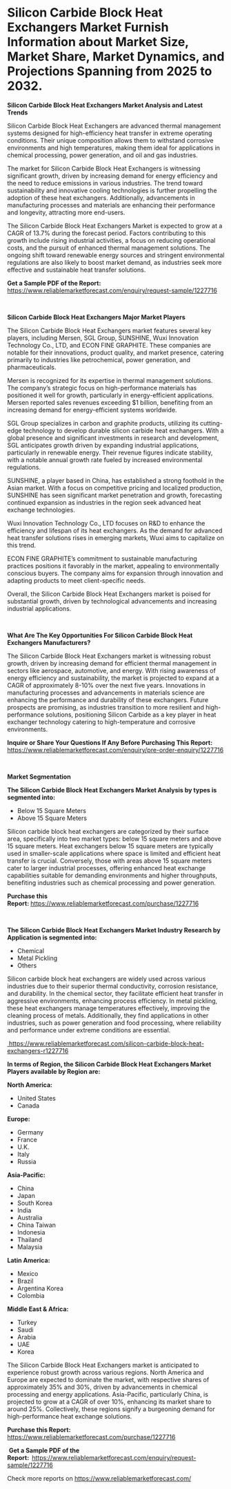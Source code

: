 <p><h1>Silicon Carbide Block Heat Exchangers Market Furnish Information about Market Size, Market Share, Market Dynamics, and Projections Spanning from 2025 to 2032.</h1></p><p><strong>Silicon Carbide Block Heat Exchangers Market Analysis and Latest Trends</strong></p>
<p><p>Silicon Carbide Block Heat Exchangers are advanced thermal management systems designed for high-efficiency heat transfer in extreme operating conditions. Their unique composition allows them to withstand corrosive environments and high temperatures, making them ideal for applications in chemical processing, power generation, and oil and gas industries. </p><p>The market for Silicon Carbide Block Heat Exchangers is witnessing significant growth, driven by increasing demand for energy efficiency and the need to reduce emissions in various industries. The trend toward sustainability and innovative cooling technologies is further propelling the adoption of these heat exchangers. Additionally, advancements in manufacturing processes and materials are enhancing their performance and longevity, attracting more end-users.</p><p>The Silicon Carbide Block Heat Exchangers Market is expected to grow at a CAGR of 13.7% during the forecast period. Factors contributing to this growth include rising industrial activities, a focus on reducing operational costs, and the pursuit of enhanced thermal management solutions. The ongoing shift toward renewable energy sources and stringent environmental regulations are also likely to boost market demand, as industries seek more effective and sustainable heat transfer solutions.</p></p>
<p><strong>Get a Sample PDF of the Report:&nbsp;</strong> <a href="https://www.reliablemarketforecast.com/enquiry/request-sample/1227716?utm_campaign=3081&utm_medium=2&utm_source=Github&utm_content=ia&utm_term=12042025&utm_id=silicon-carbide-block-heat-exchangers">https://www.reliablemarketforecast.com/enquiry/request-sample/1227716</a></p>
<p>&nbsp;</p>
<p><strong>Silicon Carbide Block Heat Exchangers Major Market Players</strong></p>
<p><p>The Silicon Carbide Block Heat Exchangers market features several key players, including Mersen, SGL Group, SUNSHINE, Wuxi Innovation Technology Co., LTD, and ECON FINE GRAPHITE. These companies are notable for their innovations, product quality, and market presence, catering primarily to industries like petrochemical, power generation, and pharmaceuticals.</p><p>Mersen is recognized for its expertise in thermal management solutions. The company’s strategic focus on high-performance materials has positioned it well for growth, particularly in energy-efficient applications. Mersen reported sales revenues exceeding $1 billion, benefiting from an increasing demand for energy-efficient systems worldwide.</p><p>SGL Group specializes in carbon and graphite products, utilizing its cutting-edge technology to develop durable silicon carbide heat exchangers. With a global presence and significant investments in research and development, SGL anticipates growth driven by expanding industrial applications, particularly in renewable energy. Their revenue figures indicate stability, with a notable annual growth rate fueled by increased environmental regulations.</p><p>SUNSHINE, a player based in China, has established a strong foothold in the Asian market. With a focus on competitive pricing and localized production, SUNSHINE has seen significant market penetration and growth, forecasting continued expansion as industries in the region seek advanced heat exchange technologies.</p><p>Wuxi Innovation Technology Co., LTD focuses on R&D to enhance the efficiency and lifespan of its heat exchangers. As the demand for advanced heat transfer solutions rises in emerging markets, Wuxi aims to capitalize on this trend.</p><p>ECON FINE GRAPHITE’s commitment to sustainable manufacturing practices positions it favorably in the market, appealing to environmentally conscious buyers. The company aims for expansion through innovation and adapting products to meet client-specific needs.</p><p>Overall, the Silicon Carbide Block Heat Exchangers market is poised for substantial growth, driven by technological advancements and increasing industrial applications.</p></p>
<p>&nbsp;</p>
<p><strong>What Are The Key Opportunities For Silicon Carbide Block Heat Exchangers Manufacturers?</strong></p>
<p><p>The Silicon Carbide Block Heat Exchangers market is witnessing robust growth, driven by increasing demand for efficient thermal management in sectors like aerospace, automotive, and energy. With rising awareness of energy efficiency and sustainability, the market is projected to expand at a CAGR of approximately 8-10% over the next five years. Innovations in manufacturing processes and advancements in materials science are enhancing the performance and durability of these exchangers. Future prospects are promising, as industries transition to more resilient and high-performance solutions, positioning Silicon Carbide as a key player in heat exchanger technology catering to high-temperature and corrosive environments.</p></p>
<p><strong>Inquire or Share Your Questions If Any Before Purchasing This Report:</strong> <a href="https://www.reliablemarketforecast.com/enquiry/pre-order-enquiry/1227716?utm_campaign=3081&utm_medium=2&utm_source=Github&utm_content=ia&utm_term=12042025&utm_id=silicon-carbide-block-heat-exchangers">https://www.reliablemarketforecast.com/enquiry/pre-order-enquiry/1227716</a></p>
<p>&nbsp;</p>
<p><strong>Market Segmentation</strong></p>
<p><strong>The Silicon Carbide Block Heat Exchangers Market Analysis by types is segmented into:</strong></p>
<p><ul><li>Below 15 Square Meters</li><li>Above 15 Square Meters</li></ul></p>
<p><p>Silicon carbide block heat exchangers are categorized by their surface area, specifically into two market types: below 15 square meters and above 15 square meters. Heat exchangers below 15 square meters are typically used in smaller-scale applications where space is limited and efficient heat transfer is crucial. Conversely, those with areas above 15 square meters cater to larger industrial processes, offering enhanced heat exchange capabilities suitable for demanding environments and higher throughputs, benefiting industries such as chemical processing and power generation.</p></p>
<p><strong>Purchase this Report:&nbsp;</strong><a href="https://www.reliablemarketforecast.com/purchase/1227716?utm_campaign=3081&utm_medium=2&utm_source=Github&utm_content=ia&utm_term=12042025&utm_id=silicon-carbide-block-heat-exchangers">https://www.reliablemarketforecast.com/purchase/1227716</a></p>
<p>&nbsp;</p>
<p><strong>The Silicon Carbide Block Heat Exchangers Market Industry Research by Application is segmented into:</strong></p>
<p><ul><li>Chemical</li><li>Metal Pickling</li><li>Others</li></ul></p>
<p><p>Silicon carbide block heat exchangers are widely used across various industries due to their superior thermal conductivity, corrosion resistance, and durability. In the chemical sector, they facilitate efficient heat transfer in aggressive environments, enhancing process efficiency. In metal pickling, these heat exchangers manage temperatures effectively, improving the cleaning process of metals. Additionally, they find applications in other industries, such as power generation and food processing, where reliability and performance under extreme conditions are essential.</p></p>
<p><a href="https://www.reliablemarketforecast.com/silicon-carbide-block-heat-exchangers-r1227716?utm_campaign=3081&utm_medium=2&utm_source=Github&utm_content=ia&utm_term=12042025&utm_id=silicon-carbide-block-heat-exchangers">&nbsp;https://www.reliablemarketforecast.com/silicon-carbide-block-heat-exchangers-r1227716</a></p>
<p><strong>In terms of Region, the Silicon Carbide Block Heat Exchangers Market Players available by Region are:</strong></p>
<p>
    <p> <strong> North America: </strong>
        <ul>
            <li>United States</li>
            <li>Canada</li>
        </ul>
        </p> 
    <p> <strong> Europe: </strong>
        <ul>
            <li>Germany</li>
            <li>France</li>
            <li>U.K.</li>
            <li>Italy</li>
            <li>Russia</li>
        </ul>
        </p> 
    <p> <strong> Asia-Pacific: </strong>
        <ul>
            <li>China</li>
            <li>Japan</li>
            <li>South Korea</li>
            <li>India</li>
            <li>Australia</li>
            <li>China Taiwan</li>
            <li>Indonesia</li>
            <li>Thailand</li>
            <li>Malaysia</li>
        </ul>
        </p> 
    <p> <strong> Latin America: </strong>
        <ul>
            <li>Mexico</li>
            <li>Brazil</li>
            <li>Argentina Korea</li>
            <li>Colombia</li>
        </ul>
        </p> 
    <p> <strong> Middle East & Africa: </strong>
        <ul>
            <li>Turkey</li>
            <li>Saudi</li>
            <li>Arabia</li>
            <li>UAE</li>
            <li>Korea</li>
        </ul>
    </p>
    </p>
<p><p>The Silicon Carbide Block Heat Exchangers market is anticipated to experience robust growth across various regions. North America and Europe are expected to dominate the market, with respective shares of approximately 35% and 30%, driven by advancements in chemical processing and energy applications. Asia-Pacific, particularly China, is projected to grow at a CAGR of over 10%, enhancing its market share to around 25%. Collectively, these regions signify a burgeoning demand for high-performance heat exchange solutions.</p></p>
<p><strong>Purchase this Report: </strong><a href="https://www.reliablemarketforecast.com/purchase/1227716?utm_campaign=3081&utm_medium=2&utm_source=Github&utm_content=ia&utm_term=12042025&utm_id=silicon-carbide-block-heat-exchangers">https://www.reliablemarketforecast.com/purchase/1227716</a></p>
<p>&nbsp;<strong>Get a Sample PDF of the Report:&nbsp;&nbsp;</strong><a href="https://www.reliablemarketforecast.com/enquiry/request-sample/1227716?utm_campaign=3081&utm_medium=2&utm_source=Github&utm_content=ia&utm_term=12042025&utm_id=silicon-carbide-block-heat-exchangers">https://www.reliablemarketforecast.com/enquiry/request-sample/1227716</a></p>
<p><strong></strong></p>
<p>Check more reports on <a href="https://www.reliablemarketforecast.com/?utm_campaign=3081&utm_medium=2&utm_source=Github&utm_content=ia&utm_term=12042025&utm_id=silicon-carbide-block-heat-exchangers">https://www.reliablemarketforecast.com/</a></p>